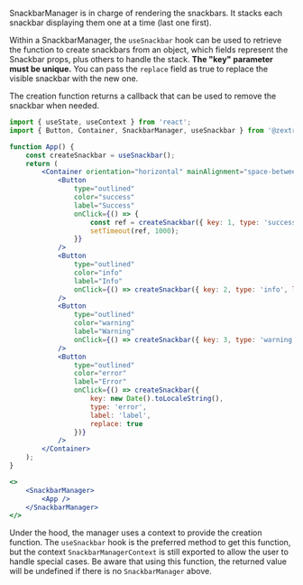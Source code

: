 <!--
SPDX-FileCopyrightText: 2021 Zextras <https://www.zextras.com>

SPDX-License-Identifier: AGPL-3.0-only
-->

SnackbarManager is in charge of rendering the snackbars.
It stacks each snackbar displaying them one at a time (last one first).

Within a SnackbarManager,
the `useSnackbar` hook can be used to retrieve the function to create snackbars from an object,
which fields represent the Snackbar props, plus others to handle the stack.
**The "key" parameter must be unique.**
You can pass the `replace` field as true to replace the visible snackbar with the new one.

The creation function returns a callback that can be used to remove the snackbar when needed.

```jsx
import { useState, useContext } from 'react';
import { Button, Container, SnackbarManager, useSnackbar } from '@zextras/carbonio-design-system';

function App() {
	const createSnackbar = useSnackbar();
	return (
		<Container orientation="horizontal" mainAlignment="space-between" width="25rem">
			<Button
				type="outlined"
				color="success"
				label="Success"
				onClick={() => {
					const ref = createSnackbar({ key: 1, type: 'success', label: 'label' });
					setTimeout(ref, 1000);
				}}
			/>
			<Button
				type="outlined"
				color="info"
				label="Info"
				onClick={() => createSnackbar({ key: 2, type: 'info', label: 'label' })}
			/>
			<Button
				type="outlined"
				color="warning"
				label="Warning"
				onClick={() => createSnackbar({ key: 3, type: 'warning', label: 'label' })}
			/>
			<Button
				type="outlined"
				color="error"
				label="Error"
				onClick={() => createSnackbar({
					key: new Date().toLocaleString(),
					type: 'error',
					label: 'label',
					replace: true
				})}
			/>
		</Container>
	);
}

<>
	<SnackbarManager>
		<App />
	</SnackbarManager>
</>
```

Under the hood, the manager uses a context to provide the creation function.
The `useSnackbar` hook is the preferred method to get this function,
but the context `SnackbarManagerContext` is still exported to allow the user to handle special cases.
Be aware that using this function,
the returned value will be undefined if there is no `SnackbarManager` above.
